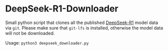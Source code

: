 # DeepSeek-R1-Downloader

Small python script that clones all the published [DeepSeek-R1](https://huggingface.co/deepseek-ai/DeepSeek-R1) model data via `git`. Please make sure that `git-lfs` is installed, otherwise the model data will not be downloaded.

Usage: `python3 deepseek_downloader.py`

